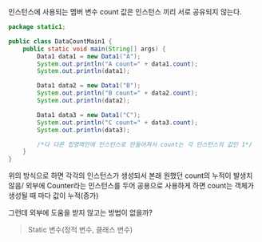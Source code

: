 인스턴스에 사용되는 멤버 변수 count 값은 인스턴스 끼리 서로 공유되지 않는다.
```java
package static1;

public class DataCountMain1 {
    public static void main(String[] args) {
        Data1 data1 = new Data1("A");
        System.out.println("A count=" + data1.count);
        System.out.println(data1);

        Data1 data2 = new Data1("B");
        System.out.println("B count=" + data2.count);
        System.out.println(data2);

        Data1 data3 = new Data1("C");
        System.out.println("C count=" + data3.count);
        System.out.println(data3);

        /*다 다른 힙영역안에 인스턴스로 만들어져서 count는 각 인스턴스의 값인 1*/
    }
}
```

위의 방식으로 하면 각각의 인스턴스가 생성되서 본래 원했던 count의 누적이 발생치 않음/
외부에 Counter라는 인스턴스를 두어 공용으로 사용하게 하면 count는 객체가 생성될 때 마다 값이 누적(증가)


그런데 외부에 도움을 받지 않고는 방법이 없을까?
>Static 변수(정적 변수, 클래스 변수)

